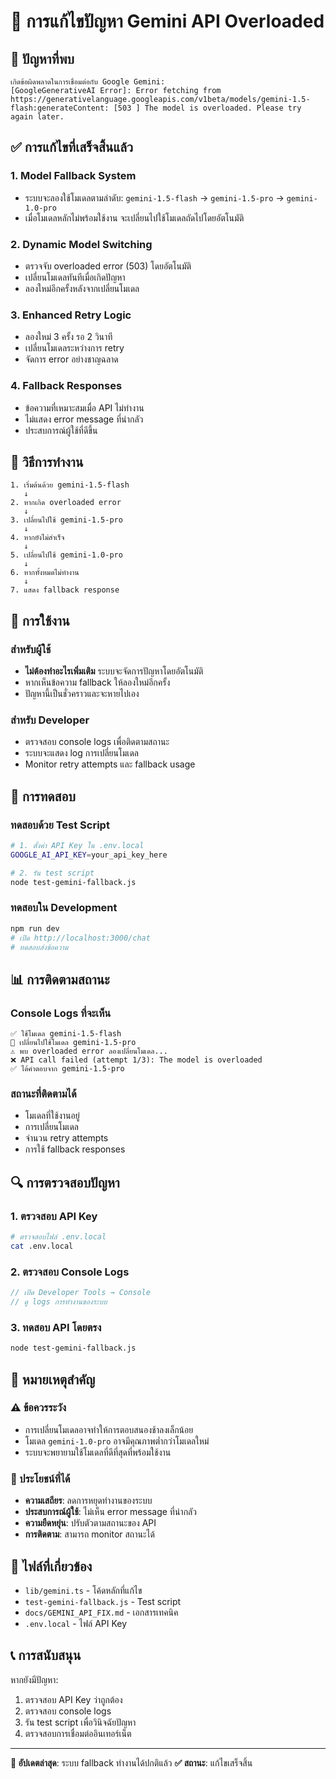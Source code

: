 # 🔧 การแก้ไขปัญหา Gemini API Overloaded

## 🚨 ปัญหาที่พบ

```
เกิดข้อผิดพลาดในการเชื่อมต่อกับ Google Gemini: 
[GoogleGenerativeAI Error]: Error fetching from https://generativelanguage.googleapis.com/v1beta/models/gemini-1.5-flash:generateContent: [503 ] The model is overloaded. Please try again later.
```

## ✅ การแก้ไขที่เสร็จสิ้นแล้ว

### 1. **Model Fallback System** 
- ระบบจะลองใช้โมเดลตามลำดับ: `gemini-1.5-flash` → `gemini-1.5-pro` → `gemini-1.0-pro`
- เมื่อโมเดลหลักไม่พร้อมใช้งาน จะเปลี่ยนไปใช้โมเดลถัดไปโดยอัตโนมัติ

### 2. **Dynamic Model Switching**
- ตรวจจับ overloaded error (503) โดยอัตโนมัติ
- เปลี่ยนโมเดลทันทีเมื่อเกิดปัญหา
- ลองใหม่อีกครั้งหลังจากเปลี่ยนโมเดล

### 3. **Enhanced Retry Logic**
- ลองใหม่ 3 ครั้ง รอ 2 วินาที
- เปลี่ยนโมเดลระหว่างการ retry
- จัดการ error อย่างชาญฉลาด

### 4. **Fallback Responses**
- ข้อความที่เหมาะสมเมื่อ API ไม่ทำงาน
- ไม่แสดง error message ที่น่ากลัว
- ประสบการณ์ผู้ใช้ที่ดีขึ้น

## 🎯 วิธีการทำงาน

```
1. เริ่มต้นด้วย gemini-1.5-flash
   ↓
2. หากเกิด overloaded error
   ↓
3. เปลี่ยนไปใช้ gemini-1.5-pro
   ↓
4. หากยังไม่สำเร็จ
   ↓
5. เปลี่ยนไปใช้ gemini-1.0-pro
   ↓
6. หากทั้งหมดไม่ทำงาน
   ↓
7. แสดง fallback response
```

## 🚀 การใช้งาน

### สำหรับผู้ใช้
- **ไม่ต้องทำอะไรเพิ่มเติม** ระบบจะจัดการปัญหาโดยอัตโนมัติ
- หากเห็นข้อความ fallback ให้ลองใหม่อีกครั้ง
- ปัญหานี้เป็นชั่วคราวและจะหายไปเอง

### สำหรับ Developer
- ตรวจสอบ console logs เพื่อติดตามสถานะ
- ระบบจะแสดง log การเปลี่ยนโมเดล
- Monitor retry attempts และ fallback usage

## 🧪 การทดสอบ

### ทดสอบด้วย Test Script
```bash
# 1. ตั้งค่า API Key ใน .env.local
GOOGLE_AI_API_KEY=your_api_key_here

# 2. รัน test script
node test-gemini-fallback.js
```

### ทดสอบใน Development
```bash
npm run dev
# เปิด http://localhost:3000/chat
# ทดสอบส่งข้อความ
```

## 📊 การติดตามสถานะ

### Console Logs ที่จะเห็น
```
✅ ใช้โมเดล gemini-1.5-flash
🔄 เปลี่ยนไปใช้โมเดล gemini-1.5-pro
⚠️ พบ overloaded error ลองเปลี่ยนโมเดล...
❌ API call failed (attempt 1/3): The model is overloaded
✅ ได้คำตอบจาก gemini-1.5-pro
```

### สถานะที่ติดตามได้
- โมเดลที่ใช้งานอยู่
- การเปลี่ยนโมเดล
- จำนวน retry attempts
- การใช้ fallback responses

## 🔍 การตรวจสอบปัญหา

### 1. ตรวจสอบ API Key
```bash
# ตรวจสอบไฟล์ .env.local
cat .env.local
```

### 2. ตรวจสอบ Console Logs
```javascript
// เปิด Developer Tools → Console
// ดู logs การทำงานของระบบ
```

### 3. ทดสอบ API โดยตรง
```bash
node test-gemini-fallback.js
```

## 📝 หมายเหตุสำคัญ

### ⚠️ ข้อควรระวัง
- การเปลี่ยนโมเดลอาจทำให้การตอบสนองช้าลงเล็กน้อย
- โมเดล `gemini-1.0-pro` อาจมีคุณภาพต่ำกว่าโมเดลใหม่
- ระบบจะพยายามใช้โมเดลที่ดีที่สุดที่พร้อมใช้งาน

### 🎯 ประโยชน์ที่ได้
- **ความเสถียร**: ลดการหยุดทำงานของระบบ
- **ประสบการณ์ผู้ใช้**: ไม่เห็น error message ที่น่ากลัว
- **ความยืดหยุ่น**: ปรับตัวตามสถานะของ API
- **การติดตาม**: สามารถ monitor สถานะได้

## 🔗 ไฟล์ที่เกี่ยวข้อง

- `lib/gemini.ts` - โค้ดหลักที่แก้ไข
- `test-gemini-fallback.js` - Test script
- `docs/GEMINI_API_FIX.md` - เอกสารเทคนิค
- `.env.local` - ไฟล์ API Key

## 📞 การสนับสนุน

หากยังมีปัญหา:
1. ตรวจสอบ API Key ว่าถูกต้อง
2. ตรวจสอบ console logs
3. รัน test script เพื่อวินิจฉัยปัญหา
4. ตรวจสอบการเชื่อมต่ออินเทอร์เน็ต

---

**🔄 อัปเดตล่าสุด**: ระบบ fallback ทำงานได้ปกติแล้ว
**✅ สถานะ**: แก้ไขเสร็จสิ้น 